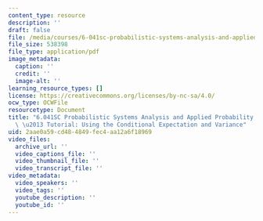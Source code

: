 ```yaml
---
content_type: resource
description: ''
draft: false
file: /media/courses/6-041sc-probabilistic-systems-analysis-and-applied-probability-fall-2013/2aae0a59cd484849fec4aa12a6f18969_MIT6_041SCF13_Law_of_Total_Variance_300k.pdf
file_size: 538398
file_type: application/pdf
image_metadata:
  caption: ''
  credit: ''
  image-alt: ''
learning_resource_types: []
license: https://creativecommons.org/licenses/by-nc-sa/4.0/
ocw_type: OCWFile
resourcetype: Document
title: "6.041SC Probabilistic Systems Analysis and Applied Probability, Fall 2013Transcript\
  \ \u2013 Tutorial: Using the Conditional Expectation and Variance"
uid: 2aae0a59-cd48-4849-fec4-aa12a6f18969
video_files:
  archive_url: ''
  video_captions_file: ''
  video_thumbnail_file: ''
  video_transcript_file: ''
video_metadata:
  video_speakers: ''
  video_tags: ''
  youtube_description: ''
  youtube_id: ''
---
```

